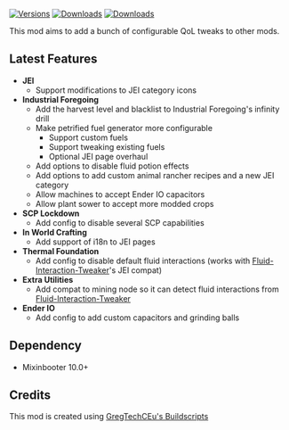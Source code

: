 [![Versions](https://img.shields.io/curseforge/game-versions/1159298?logo=curseforge&label=Game%20Version)](https://www.curseforge.com/minecraft/mc-mods/ome-tweaks)
[![Downloads](https://img.shields.io/curseforge/dt/1159298?logo=curseforge&label=Downloads)](https://www.curseforge.com/minecraft/mc-mods/ome-tweaks)
[![Downloads](https://img.shields.io/modrinth/dt/ome-tweaks?logo=modrinth&label=Downloads)](https://modrinth.com/mod/ome-tweaks)

This mod aims to add a bunch of configurable QoL tweaks to other mods.

## Latest Features
- **JEI**
  - Support modifications to JEI category icons
- **Industrial Foregoing**
  - Add the harvest level and blacklist to Industrial Foregoing's infinity drill
  - Make petrified fuel generator more configurable
    - Support custom fuels
    - Support tweaking existing fuels
    - Optional JEI page overhaul
  - Add options to disable fluid potion effects
  - Add options to add custom animal rancher recipes and a new JEI category
  - Allow machines to accept Ender IO capacitors
  - Allow plant sower to accept more modded crops
- **SCP Lockdown**
  - Add config to disable several SCP capabilities
- **In World Crafting**
  - Add support of i18n to JEI pages
- **Thermal Foundation**
  - Add config to disable default fluid interactions (works with [Fluid-Interaction-Tweaker](https://github.com/tttsaurus/Fluid-Interaction-Tweaker)'s JEI compat)
- **Extra Utilities**
  - Add compat to mining node so it can detect fluid interactions from [Fluid-Interaction-Tweaker](https://github.com/tttsaurus/Fluid-Interaction-Tweaker)
- **Ender IO**
  - Add config to add custom capacitors and grinding balls

## Dependency
- Mixinbooter 10.0+

## Credits
This mod is created using [GregTechCEu's Buildscripts](https://github.com/GregTechCEu/Buildscripts)
